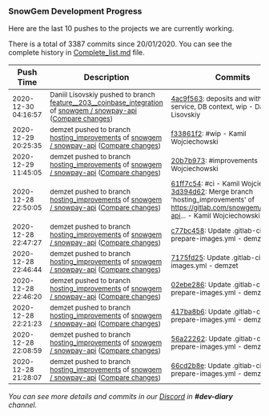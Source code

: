 
### SnowGem Development Progress

Here are the last 10 pushes to the projects we are currently working.

There is a total of 3387 commits since 20/01/2020. You can see the complete history in
 [Complete_list.md](Complete_list.md) file.

| Push Time | Description | Commits |
| --- | --- | --- |
| <sub>2020-12-30 04:16:57</sub> | <sub>Daniil Lisovskiy pushed to branch [feature\_\_203\_\_coinbase\_integration](https://gitlab.com/snowgem/snowpay-api/commits/feature__203__coinbase_integration) of [snowgem / snowpay\-api](https://gitlab.com/snowgem/snowpay-api) ([Compare changes](https://gitlab.com/snowgem/snowpay-api/compare/2625f5f5b4092e5db0a9bdacaf902c97b1ab6db2...4ac9f563cd507041fb59d3e76c635534adbb19f5))</sub> | <sub>[4ac9f563](https://gitlab.com/snowgem/snowpay-api/-/commit/4ac9f563cd507041fb59d3e76c635534adbb19f5): deposits and withdrawals service, DB context, wip - Daniil Lisovskiy</sub> |
| <sub>2020-12-29 20:25:35</sub> | <sub>demzet pushed to branch [hosting\_improvements](https://gitlab.com/snowgem/snowpay-api/commits/hosting_improvements) of [snowgem / snowpay\-api](https://gitlab.com/snowgem/snowpay-api) ([Compare changes](https://gitlab.com/snowgem/snowpay-api/compare/20b7b9738221b187fee448f439d255f51c10efeb...f33861f22cd7fb8e14a994243b8b7e07d7406e2c))</sub> | <sub>[f33861f2](https://gitlab.com/snowgem/snowpay-api/-/commit/f33861f22cd7fb8e14a994243b8b7e07d7406e2c): #wip - Kamil Wojciechowski</sub> |
| <sub>2020-12-29 11:45:05</sub> | <sub>demzet pushed to branch [hosting\_improvements](https://gitlab.com/snowgem/snowpay-api/commits/hosting_improvements) of [snowgem / snowpay\-api](https://gitlab.com/snowgem/snowpay-api) ([Compare changes](https://gitlab.com/snowgem/snowpay-api/compare/3d394d62624761dad285055348caf503d7e2adab...20b7b9738221b187fee448f439d255f51c10efeb))</sub> | <sub>[20b7b973](https://gitlab.com/snowgem/snowpay-api/-/commit/20b7b9738221b187fee448f439d255f51c10efeb): #improvements - Kamil Wojciechowski</sub> |
| <sub>2020-12-28 22:50:05</sub> | <sub>demzet pushed to branch [hosting\_improvements](https://gitlab.com/snowgem/snowpay-api/commits/hosting_improvements) of [snowgem / snowpay\-api](https://gitlab.com/snowgem/snowpay-api) ([Compare changes](https://gitlab.com/snowgem/snowpay-api/compare/c77bc45877d5578f50be7c26e758700d2937ed72...3d394d62624761dad285055348caf503d7e2adab))</sub> | <sub>[61ff7c54](https://gitlab.com/snowgem/snowpay-api/-/commit/61ff7c54e6f32d9d1b38db546091ce434bb1a1ef): #ci - Kamil Wojciechowski<br>[3d394d62](https://gitlab.com/snowgem/snowpay-api/-/commit/3d394d62624761dad285055348caf503d7e2adab): Merge branch 'hosting_improvements' of https://gitlab.com/snowgem/snowpay-api... - Kamil Wojciechowski</sub> |
| <sub>2020-12-28 22:47:27</sub> | <sub>demzet pushed to branch [hosting\_improvements](https://gitlab.com/snowgem/snowpay-api/commits/hosting_improvements) of [snowgem / snowpay\-api](https://gitlab.com/snowgem/snowpay-api) ([Compare changes](https://gitlab.com/snowgem/snowpay-api/compare/7175fd2508331d91f696e279552a93a9ecf04c9e...c77bc45877d5578f50be7c26e758700d2937ed72))</sub> | <sub>[c77bc458](https://gitlab.com/snowgem/snowpay-api/-/commit/c77bc45877d5578f50be7c26e758700d2937ed72): Update .gitlab-ci-prepare-images.yml - demzet</sub> |
| <sub>2020-12-28 22:46:44</sub> | <sub>demzet pushed to branch [hosting\_improvements](https://gitlab.com/snowgem/snowpay-api/commits/hosting_improvements) of [snowgem / snowpay\-api](https://gitlab.com/snowgem/snowpay-api) ([Compare changes](https://gitlab.com/snowgem/snowpay-api/compare/02ebe286c2911dd6f740710a62601fdecbb3fe4b...7175fd2508331d91f696e279552a93a9ecf04c9e))</sub> | <sub>[7175fd25](https://gitlab.com/snowgem/snowpay-api/-/commit/7175fd2508331d91f696e279552a93a9ecf04c9e): Update .gitlab-ci-prepare-images.yml - demzet</sub> |
| <sub>2020-12-28 22:46:20</sub> | <sub>demzet pushed to branch [hosting\_improvements](https://gitlab.com/snowgem/snowpay-api/commits/hosting_improvements) of [snowgem / snowpay\-api](https://gitlab.com/snowgem/snowpay-api) ([Compare changes](https://gitlab.com/snowgem/snowpay-api/compare/417ba8b66089f81b417bc8eeb47e594a48c1909d...02ebe286c2911dd6f740710a62601fdecbb3fe4b))</sub> | <sub>[02ebe286](https://gitlab.com/snowgem/snowpay-api/-/commit/02ebe286c2911dd6f740710a62601fdecbb3fe4b): Update .gitlab-ci-prepare-images.yml - demzet</sub> |
| <sub>2020-12-28 22:21:23</sub> | <sub>demzet pushed to branch [hosting\_improvements](https://gitlab.com/snowgem/snowpay-api/commits/hosting_improvements) of [snowgem / snowpay\-api](https://gitlab.com/snowgem/snowpay-api) ([Compare changes](https://gitlab.com/snowgem/snowpay-api/compare/56a22262b496c6c4f3756655274bd9bef3492252...417ba8b66089f81b417bc8eeb47e594a48c1909d))</sub> | <sub>[417ba8b6](https://gitlab.com/snowgem/snowpay-api/-/commit/417ba8b66089f81b417bc8eeb47e594a48c1909d): Update .gitlab-ci-prepare-images.yml - demzet</sub> |
| <sub>2020-12-28 22:08:59</sub> | <sub>demzet pushed to branch [hosting\_improvements](https://gitlab.com/snowgem/snowpay-api/commits/hosting_improvements) of [snowgem / snowpay\-api](https://gitlab.com/snowgem/snowpay-api) ([Compare changes](https://gitlab.com/snowgem/snowpay-api/compare/66cd2b8efd5024f45914630750a09cf6e8b338ea...56a22262b496c6c4f3756655274bd9bef3492252))</sub> | <sub>[56a22262](https://gitlab.com/snowgem/snowpay-api/-/commit/56a22262b496c6c4f3756655274bd9bef3492252): Update .gitlab-ci-prepare-images.yml - demzet</sub> |
| <sub>2020-12-28 21:28:07</sub> | <sub>demzet pushed to branch [hosting\_improvements](https://gitlab.com/snowgem/snowpay-api/commits/hosting_improvements) of [snowgem / snowpay\-api](https://gitlab.com/snowgem/snowpay-api) ([Compare changes](https://gitlab.com/snowgem/snowpay-api/compare/c50fea7e8a97b7a657217e613346244ab51865b9...66cd2b8efd5024f45914630750a09cf6e8b338ea))</sub> | <sub>[66cd2b8e](https://gitlab.com/snowgem/snowpay-api/-/commit/66cd2b8efd5024f45914630750a09cf6e8b338ea): Update .gitlab-ci-prepare-images.yml - demzet</sub> |

_You can see more details and commits in our [Discord](https://discord.gg/zumGnbg) in **#dev-diary** channel._
